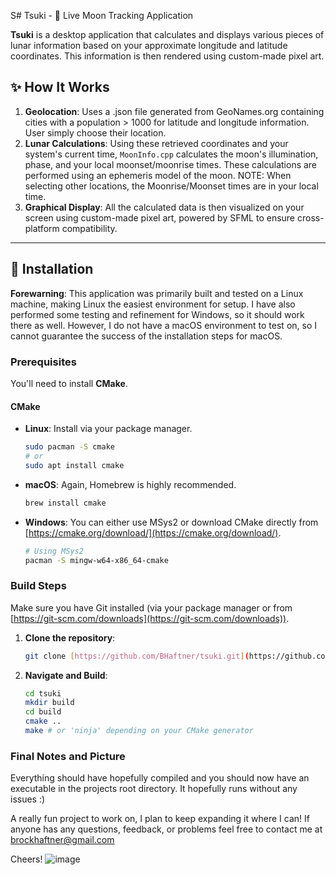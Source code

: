 S# Tsuki - 🌙 Live Moon Tracking Application

**Tsuki** is a desktop application that calculates and displays various pieces of lunar information based on your approximate longitude and latitude coordinates. This information is then rendered using custom-made pixel art.

## ✨ How It Works

1.  **Geolocation**: Uses a .json file generated from GeoNames.org containing cities with a population > 1000 for latitude and longitude information. User simply choose their location.
2.  **Lunar Calculations**: Using these retrieved coordinates and your system's current time, `MoonInfo.cpp` calculates the moon's illumination, phase, and your local moonset/moonrise times. These calculations are performed using an ephemeris model of the moon. NOTE: When selecting other locations, the Moonrise/Moonset times are in your local time.
3.  **Graphical Display**: All the calculated data is then visualized on your screen using custom-made pixel art, powered by SFML to ensure cross-platform compatibility.

---

## 🚀 Installation

**Forewarning**: This application was primarily built and tested on a Linux machine, making Linux the easiest environment for setup. I have also performed some testing and refinement for Windows, so it should work there as well. However, I do not have a macOS environment to test on, so I cannot guarantee the success of the installation steps for macOS.

### Prerequisites

You'll need to install **CMake**.

#### CMake

* **Linux**: Install via your package manager.
    ```sh
    sudo pacman -S cmake
    # or
    sudo apt install cmake
    ```
* **macOS**: Again, Homebrew is highly recommended.
    ```sh
    brew install cmake
    ```
* **Windows**: You can either use MSys2 or download CMake directly from [https://cmake.org/download/](https://cmake.org/download/).
    ```sh
    # Using MSys2
    pacman -S mingw-w64-x86_64-cmake
    ```

### Build Steps

Make sure you have Git installed (via your package manager or from [https://git-scm.com/downloads](https://git-scm.com/downloads)).

1.  **Clone the repository**:
    ```sh
    git clone [https://github.com/BHaftner/tsuki.git](https://github.com/BHaftner/tsuki.git)
    ```
2.  **Navigate and Build**:
    ```sh
    cd tsuki
    mkdir build
    cd build
    cmake ..
    make # or 'ninja' depending on your CMake generator
    ```

### Final Notes and Picture

Everything should have hopefully compiled and you should now have an executable in the projects root directory. It hopefully runs without any issues :)

A really fun project to work on, I plan to keep expanding it where I can! If anyone has any questions, feedback, or problems feel free to contact me at brockhaftner@gmail.com

Cheers!
![image](https://github.com/user-attachments/assets/8ecd2cb3-c743-484a-b010-17da9fb6313d)
